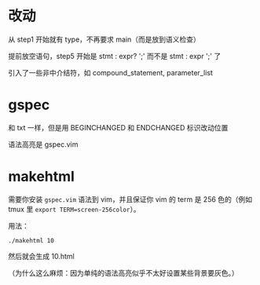 # 改动
从 step1 开始就有 type，不再要求 main（而是放到语义检查）

提前放空语句，step5 开始是
    stmt : expr? ';'
而不是
    stmt : expr ';'
了

引入了一些非中介结符，如 compound_statement, parameter_list



# gspec
和 txt 一样，但是用 BEGINCHANGED 和 ENDCHANGED 标识改动位置

语法高亮是 gspec.vim

# makehtml
需要你安装 `gspec.vim` 语法到 vim，并且保证你 vim 的 term 是 256 色的（例如 tmux 里 `export TERM=screen-256color`）。

用法：
```
./makehtml 10
```

然后就会生成 10.html

（为什么这么麻烦：因为单纯的语法高亮似乎不太好设置某些背景要灰色。）
